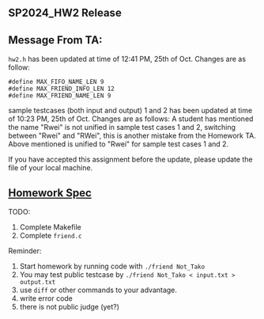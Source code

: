 SP2024_HW2 Release
---

Message From TA:
--
`hw2.h` has been updated at time of 12:41 PM, 25th of Oct.
Changes are as follow:
```
#define MAX_FIFO_NAME_LEN 9
#define MAX_FRIEND_INFO_LEN 12
#define MAX_FRIEND_NAME_LEN 9
```

sample testcases (both input and output) 1 and 2 has been updated at time of 10:23 PM, 25th of Oct.
Changes are as follows:
A student has mentioned the name "Rwei" is not unified in sample test cases 1 and 2, switching between "Rwei" and "RWei", this is another mistake from the Homework TA.
Above mentioned is unified to "Rwei" for sample test cases 1 and 2. 

If you have accepted this assignment before the update, please update the file of your local machine.

[Homework Spec](https://hackmd.io/@rwGDMkdFT2m4A250yFDLPg/BJURLjchC)
--
TODO:
1. Complete Makefile
2. Complete `friend.c`

Reminder:
1. Start homework by running code with `./friend Not_Tako`
2. You may test public testcase by `./friend Not_Tako < input.txt > output.txt`
3. use `diff` or other commands to your advantage.
4. write error code
5. there is not public judge (yet?)
